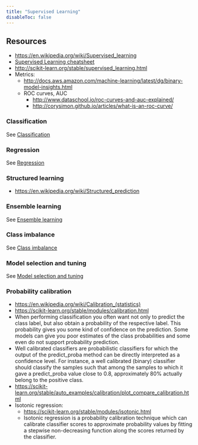 ```yaml
---
title: "Supervised Learning"
disableToc: false 
---
```


## Resources
- https://en.wikipedia.org/wiki/Supervised_learning
- [Supervised Learning cheatsheet](https://stanford.edu/~shervine/teaching/cs-229/cheatsheet-supervised-learning)
- http://scikit-learn.org/stable/supervised_learning.html
- Metrics:
	- http://docs.aws.amazon.com/machine-learning/latest/dg/binary-model-insights.html
	- ROC curves, AUC
		- http://www.dataschool.io/roc-curves-and-auc-explained/
		- http://corysimon.github.io/articles/what-is-an-roc-curve/


### Classification
See [Classification](Classification.md)

### Regression
See [Regression](Regression.md)

### Structured learning
- https://en.wikipedia.org/wiki/Structured_prediction

### Ensemble learning
See [Ensemble learning](Ensemble%20learning.md)

### Class imbalance
See [Class imbalance](Class%20imbalance.md)

### Model selection and tuning
See [Model selection and tuning](Model%20selection%20and%20tuning.md)

### Probability calibration
- https://en.wikipedia.org/wiki/Calibration_(statistics)
- https://scikit-learn.org/stable/modules/calibration.html
- When performing classification you often want not only to predict the class label, but also obtain a probability of the respective label. This probability gives you some kind of confidence on the prediction. Some models can give you poor estimates of the class probabilities and some even do not support probability prediction. 
- Well calibrated classifiers are probabilistic classifiers for which the output of the predict_proba method can be directly interpreted as a confidence level. For instance, a well calibrated (binary) classifier should classify the samples such that among the samples to which it gave a predict_proba value close to 0.8, approximately 80% actually belong to the positive class.
- https://scikit-learn.org/stable/auto_examples/calibration/plot_compare_calibration.html
- Isotonic regression: 
	- https://scikit-learn.org/stable/modules/isotonic.html
	- Isotonic regression is a probability calibration technique which can calibrate classifier scores to approximate probability values by fitting a stepwise non-decreasing function along the scores returned by the classifier.